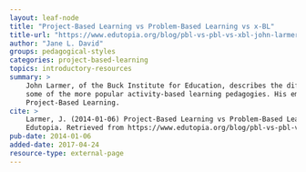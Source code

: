 ```yaml
---
layout: leaf-node
title: "Project-Based Learning vs Problem-Based Learning vs x-BL"
title-url: "https://www.edutopia.org/blog/pbl-vs-pbl-vs-xbl-john-larmer"
author: "Jane L. David"
groups: pedagogical-styles
categories: project-based-learning
topics: introductory-resources
summary: >
    John Larmer, of the Buck Institute for Education, describes the differences between
    some of the more popular activity-based learning pedagogies. His emphasis is
    Project-Based Learning.
cite: >
    Larmer, J. (2014-01-06) Project-Based Learning vs Problem-Based Learning vs x-BL (Updated Jul 13, 2015).
    Edutopia. Retrieved from https://www.edutopia.org/blog/pbl-vs-pbl-vs-xbl-john-larmer
pub-date: 2014-01-06
added-date: 2017-04-24
resource-type: external-page
---
```


